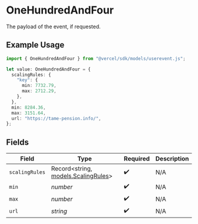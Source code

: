 # OneHundredAndFour

The payload of the event, if requested.

## Example Usage

```typescript
import { OneHundredAndFour } from "@vercel/sdk/models/userevent.js";

let value: OneHundredAndFour = {
  scalingRules: {
    "key": {
      min: 7732.79,
      max: 2712.29,
    },
  },
  min: 8284.36,
  max: 3151.64,
  url: "https://tame-pension.info/",
};
```

## Fields

| Field                                                            | Type                                                             | Required                                                         | Description                                                      |
| ---------------------------------------------------------------- | ---------------------------------------------------------------- | ---------------------------------------------------------------- | ---------------------------------------------------------------- |
| `scalingRules`                                                   | Record<string, [models.ScalingRules](../models/scalingrules.md)> | :heavy_check_mark:                                               | N/A                                                              |
| `min`                                                            | *number*                                                         | :heavy_check_mark:                                               | N/A                                                              |
| `max`                                                            | *number*                                                         | :heavy_check_mark:                                               | N/A                                                              |
| `url`                                                            | *string*                                                         | :heavy_check_mark:                                               | N/A                                                              |